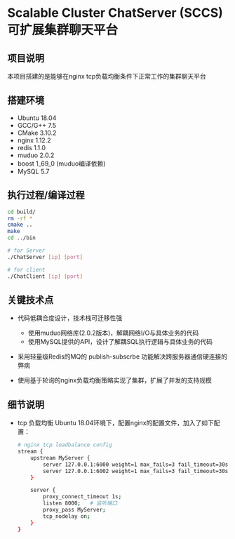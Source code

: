 # Scalable Cluster ChatServer (SCCS)  可扩展集群聊天平台

## 项目说明
本项目搭建的是能够在nginx tcp负载均衡条件下正常工作的集群聊天平台

## 搭建环境
- Ubuntu 18.04 
- GCC/G++ 7.5
- CMake 3.10.2
- nginx 1.12.2
- redis 1.1.0
- muduo 2.0.2
- boost 1_69_0 (muduo编译依赖)
- MySQL 5.7

## 执行过程/编译过程
```bash
cd build/
rm -rf *
cmake ..
make
cd ../bin

# for Server
./ChatServer [ip] [port]

# for client
./ChatClient [ip] [port]
```

## 关键技术点

- 代码低耦合度设计，技术栈可迁移性强
    - 使用muduo网络库(2.0.2版本)，解耦网络I/O与具体业务的代码
    - 使用MySQL提供的API，设计了解耦SQL执行逻辑与具体业务的代码

- 采用轻量级Redis的MQ的 publish-subscrbe 功能解决跨服务器通信硬连接的弊病 

- 使用基于轮询的nginx负载均衡策略实现了集群，扩展了并发的支持规模



## 细节说明
- tcp 负载均衡
    Ubuntu 18.04环境下，配置nginx的配置文件，加入了如下配置：

    ``` bash
    # nginx tcp loadbalance config
    stream {
        upstream MyServer {
            server 127.0.0.1:6000 weight=1 max_fails=3 fail_timeout=30s;
            server 127.0.0.1:6002 weight=1 max_fails=3 fail_timeout=30s;
        }

        server {
            proxy_connect_timeout 1s;
            listen 8000;   # 监听端口
            proxy_pass MyServer;
            tcp_nodelay on;
        }
    }
    ```

